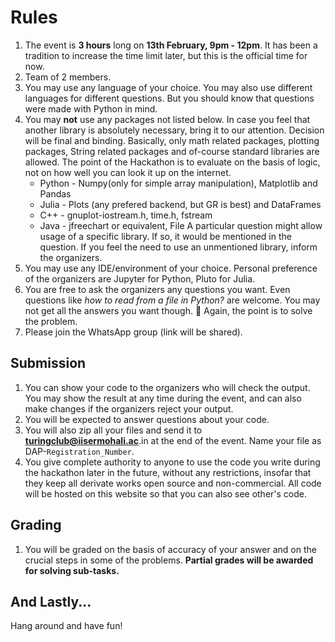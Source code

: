 # Rules

1. The event is **3 hours** long on **13th February, 9pm - 12pm**. It has been a tradition to increase the time limit later, but this is the official time for now.
2. Team of 2 members.
3. You may use any language of your choice. You may also use different languages for different questions. But you should know that questions were made with Python in mind.
4. You may **not** use any packages not listed below. In case you feel that another library is absolutely necessary, bring it to our attention. Decision will be final and binding. Basically, only math related packages, plotting packages, String related packages and of-course standard libraries are allowed. The point of the Hackathon is to evaluate on the basis of logic, not on how well you can look it up on the internet.
    - Python - Numpy(only for simple array manipulation), Matplotlib and Pandas
    - Julia - Plots (any prefered backend, but GR is best) and DataFrames
    - C++ - gnuplot-iostream.h, time.h, fstream
    - Java - jfreechart or equivalent, File
A particular question might allow usage of a specific library. If so, it would be mentioned in the question. If you feel the need to use an unmentioned library, inform the organizers. 
1. You may use any IDE/environment of your choice. Personal preference of the organizers are Jupyter for Python, Pluto for Julia.
2. You are free to ask the organizers any questions you want. Even questions like _how to read from a file in Python?_ are welcome. You may not get all the answers you want though. 🙂 Again, the point is to solve the problem.
3. Please join the WhatsApp group (link will be shared).

## Submission

1. You can show your code to the organizers who will check the output. You may show the result at any time during the event, and can also make changes if the organizers reject your output.
2. You will be expected to answer questions about your code.
3. You will also zip all your files and send it to **turingclub@iisermohali.ac**.in at the end of the event. Name your file as DAP-`Registration_Number`.
4. You give complete authority to anyone to use the code you write during the hackathon later in the future, without any restrictions, insofar that they keep all derivate works open source and non-commercial. All code will be hosted on this website so that you can also see other's code.

## Grading

1. You will be graded on the basis of accuracy of your answer and on the crucial steps in some of the problems. **Partial grades will be awarded for solving sub-tasks.**

## And Lastly...

Hang around and have fun!
